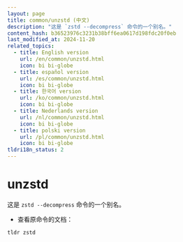 ```yaml
---
layout: page
title: common/unzstd (中文)
description: "这是 `zstd --decompress` 命令的一个别名。"
content_hash: b36523976c3231b38bff6ea0617d198fdc20f0eb
last_modified_at: 2024-11-20
related_topics:
  - title: English version
    url: /en/common/unzstd.html
    icon: bi bi-globe
  - title: español version
    url: /es/common/unzstd.html
    icon: bi bi-globe
  - title: 한국어 version
    url: /ko/common/unzstd.html
    icon: bi bi-globe
  - title: Nederlands version
    url: /nl/common/unzstd.html
    icon: bi bi-globe
  - title: polski version
    url: /pl/common/unzstd.html
    icon: bi bi-globe
tldri18n_status: 2
---
```

# unzstd

这是 `zstd --decompress` 命令的一个别名。

- 查看原命令的文档：

`tldr zstd`
